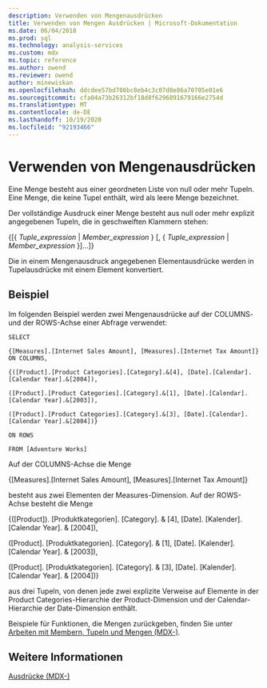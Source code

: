 ```yaml
---
description: Verwenden von Mengenausdrücken
title: Verwenden von Mengen Ausdrücken | Microsoft-Dokumentation
ms.date: 06/04/2018
ms.prod: sql
ms.technology: analysis-services
ms.custom: mdx
ms.topic: reference
ms.author: owend
ms.reviewer: owend
author: minewiskan
ms.openlocfilehash: ddcdee57bd708bc8eb4c3c07d8e86a70705e01e6
ms.sourcegitcommit: cfa04a73b26312bf18d8f6296891679166e2754d
ms.translationtype: MT
ms.contentlocale: de-DE
ms.lasthandoff: 10/19/2020
ms.locfileid: "92193466"
---
```

# <a name="using-set-expressions"></a>Verwenden von Mengenausdrücken


  Eine Menge besteht aus einer geordneten Liste von null oder mehr Tupeln. Eine Menge, die keine Tupel enthält, wird als leere Menge bezeichnet.  
  
 Der vollständige Ausdruck einer Menge besteht aus null oder mehr explizit angegebenen Tupeln, die in geschweiften Klammern stehen:  
  
 {[{ *Tuple_expression*  |  *Member_expression* } [, { *Tuple_expression*  |  *Member_expression* }]...]}  
  
 Die in einem Mengenausdruck angegebenen Elementausdrücke werden in Tupelausdrücke mit einem Element konvertiert.  
  
## <a name="example"></a>Beispiel  
 Im folgenden Beispiel werden zwei Mengenausdrücke auf der COLUMNS- und der ROWS-Achse einer Abfrage verwendet:  
  
 `SELECT`  
  
 `{[Measures].[Internet Sales Amount], [Measures].[Internet Tax Amount]} ON COLUMNS,`  
  
 `{([Product].[Product Categories].[Category].&[4], [Date].[Calendar].[Calendar Year].&[2004]),`  
  
 `([Product].[Product Categories].[Category].&[1], [Date].[Calendar].[Calendar Year].&[2003]),`  
  
 `([Product].[Product Categories].[Category].&[3], [Date].[Calendar].[Calendar Year].&[2004])}`  
  
 `ON ROWS`  
  
 `FROM [Adventure Works]`  
  
 Auf der COLUMNS-Achse die Menge  
  
 {[Measures].[Internet Sales Amount], [Measures].[Internet Tax Amount]}  
  
 besteht aus zwei Elementen der Measures-Dimension. Auf der ROWS-Achse besteht die Menge  
  
 {([Product]). [Produktkategorien]. [Category]. & [4], [Date]. [Kalender]. [Calendar Year]. & [2004]),  
  
 ([Product]. [Produktkategorien]. [Category]. & [1], [Date]. [Kalender]. [Calendar Year]. & [2003]),  
  
 ([Product]. [Produktkategorien]. [Category]. & [3], [Date]. [Kalender]. [Calendar Year]. & [2004])}  
  
 aus drei Tupeln, von denen jede zwei explizite Verweise auf Elemente in der Product Categories-Hierarchie der Product-Dimension und der Calendar-Hierarchie der Date-Dimension enthält.  
  
 Beispiele für Funktionen, die Mengen zurückgeben, finden Sie unter [Arbeiten mit Membern, Tupeln und Mengen &#40;MDX-&#41;](/analysis-services/multidimensional-models/mdx/working-with-members-tuples-and-sets-mdx).  
  
## <a name="see-also"></a>Weitere Informationen  
 [Ausdrücke &#40;MDX-&#41;](../mdx/expressions-mdx.md)  
  

